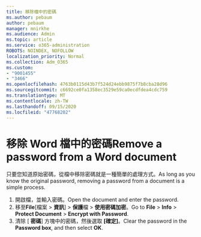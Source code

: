 ```yaml
---
title: 移除檔中的密碼
ms.author: pebaum
author: pebaum
manager: mnirkhe
ms.audience: Admin
ms.topic: article
ms.service: o365-administration
ROBOTS: NOINDEX, NOFOLLOW
localization_priority: Normal
ms.collection: Adm_O365
ms.custom:
- "9001455"
- "3466"
ms.openlocfilehash: 4763b0115d43b7f524d24ebb9875f7b8cba28d96
ms.sourcegitcommit: c6692ce0fa1358ec3529e59ca0ecdfdea4cdc759
ms.translationtype: MT
ms.contentlocale: zh-TW
ms.lasthandoff: 09/15/2020
ms.locfileid: "47768202"
---
```

# <a name="remove-a-password-from-a-word-document"></a><span data-ttu-id="cdcb4-102">移除 Word 檔中的密碼</span><span class="sxs-lookup"><span data-stu-id="cdcb4-102">Remove a password from a Word document</span></span>

<span data-ttu-id="cdcb4-103">只要您知道原始密碼，從檔中移除密碼就是一種簡單的處理方式。</span><span class="sxs-lookup"><span data-stu-id="cdcb4-103">As long as you know the original password, removing a password from a document is a simple process.</span></span>

1. <span data-ttu-id="cdcb4-104">開啟檔，並輸入密碼。</span><span class="sxs-lookup"><span data-stu-id="cdcb4-104">Open the document and enter the password.</span></span>
2. <span data-ttu-id="cdcb4-105">移至**File**[檔案  >  **資訊**]  >  **保護**檔  >  **使用密碼加密**。</span><span class="sxs-lookup"><span data-stu-id="cdcb4-105">Go to **File** > **Info** > **Protect Document** > **Encrypt with Password**.</span></span>
3. <span data-ttu-id="cdcb4-106">清除 [ **密碼**] 方塊中的密碼，然後選取 **[確定]**。</span><span class="sxs-lookup"><span data-stu-id="cdcb4-106">Clear the password in the **Password box**, and then select **OK**.</span></span>